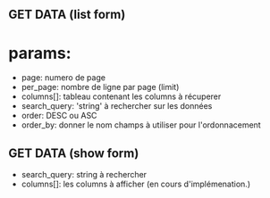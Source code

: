 ## GET DATA (list form)

# params:
- page: numero de page
- per_page: nombre de ligne par page (limit)
- columns[]: tableau contenant les columns à récuperer
- search_query: 'string' à rechercher sur les données
- order: DESC ou ASC
- order_by: donner le nom champs à utiliser pour l'ordonnacement

## GET DATA (show form)
- search_query: string à rechercher
- columns[]: les columns à afficher (en cours d'implémenation.)